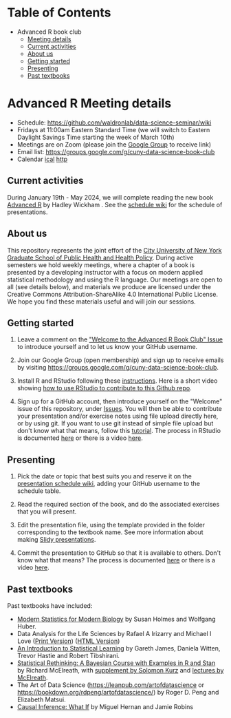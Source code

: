 # Table of Contents

- Advanced R book club
    - [Meeting details](#meeting-details)
    - [Current activities](#current-activities)
    - [About us](#about-us)
    - [Getting started](#getting-started)
    - [Presenting](#presenting)
    - [Past textbooks](#past-textbooks)

# Advanced R Meeting details

* Schedule: https://github.com/waldronlab/data-science-seminar/wiki
* Fridays at 11:00am Eastern Standard Time (we will switch to Eastern Daylight Savings Time starting the week of March 10th)
* Meetings are on Zoom (please join the [Google Group](https://groups.google.com/g/cuny-data-science-book-club) to receive link)
* Email list: https://groups.google.com/g/cuny-data-science-book-club
* Calendar [ical](https://calendar.google.com/calendar/ical/493d60a5acd1938c95eccb32481058421ff3e052fe6a7661d1b518004290fb48%40group.calendar.google.com/public/basic.ics) [http](https://calendar.google.com/calendar/u/0?cid=NDkzZDYwYTVhY2QxOTM4Yzk1ZWNjYjMyNDgxMDU4NDIxZmYzZTA1MmZlNmE3NjYxZDFiNTE4MDA0MjkwZmI0OEBncm91cC5jYWxlbmRhci5nb29nbGUuY29t)

## Current activities

During January 19th - May 2024, we will complete reading the new book [Advanced R](https://adv-r.hadley.nz/) by Hadley Wickham . See the [schedule
wiki](https://github.com/waldronlab/data-science-seminar/wiki) for the schedule of presentations.

## About us

This repository represents the joint effort of the
[City University of New York Graduate School of Public Health and
Health Policy](http://sph.cuny.edu/). During active semesters we hold
weekly meetings, where a chapter of a book is presented by a
developing instructor with a focus on modern applied statistical
methodology and using the R language. Our meetings are open to all
(see details below), and materials we produce are licensed under the Creative
Commons Attribution-ShareAlike 4.0 International Public License. We
hope you find these materials useful and will join our sessions.

## Getting started

1. Leave a comment on the ["Welcome to the Advanced R Book Club" Issue](https://github.com/waldronlab/data-science-seminar/issues/12) to introduce yourself and to
let us know your GitHub username.

2. Join our Google Group (open membership) and sign up to receive
emails by visiting
https://groups.google.com/g/cuny-data-science-book-club.

3. Install R and RStudio following these
[instructions](https://www.ics.uci.edu/~jutts/110/InstallingRandRStudio.pdf). Here
is a short video showing [how to use RStudio to contribute to this
Github repo](http://youtu.be/uHYcDQDbMY8).

4. Sign up for a GitHub account, then introduce yourself on the "Welcome" issue of this repository, under [Issues](https://github.com/waldronlab/data-science-seminar/issues).  You will then be able to contribute your presentation and/or exercise notes using file upload directly here, or by using git. If you want to use git instead of simple file upload but don't know what that means, follow this
[tutorial](https://try.github.io/levels/1/challenges/1). The process
in RStudio is documented
[here](https://support.rstudio.com/hc/en-us/articles/200532077-Version-Control-with-Git-and-SVN)
or there is a video
[here](https://www.rstudio.com/resources/webinars/rstudio-essentials-webinar-series-managing-part-2/).



## Presenting

1. Pick the date or topic that best suits you and reserve it on the
[presentation schedule
wiki](https://github.com/waldronlab/data-science-seminar/wiki), adding
your GitHub username to the schedule table.

2. Read the required section of the book, and do the associated
exercises that you will present.

3. Edit the presentation file, using the template provided in the folder corresponding to the textbook name. See more information about making [Slidy presentations](https://bookdown.org/yihui/rmarkdown/slidy-presentation.html). 

4. Commit the presentation to GitHub so that it is
available to others. Don't know what that means? The process is
documented
[here](https://support.rstudio.com/hc/en-us/articles/200532077-Version-Control-with-Git-and-SVN)
or there is a video
[here](https://www.rstudio.com/resources/webinars/rstudio-essentials-webinar-series-managing-part-2/).

## Past textbooks

Past textbooks have included:

* [Modern Statistics for Modern Biology](http://web.stanford.edu/class/bios221/book/) by Susan Holmes and Wolfgang Huber. 
* Data Analysis for the Life Sciences by Rafael A Irizarry and Michael I Love ([Print Version](https://leanpub.com/dataanalysisforthelifesciences/)) ([HTML Version](http://genomicsclass.github.io/book/))
* [An Introduction to Statistical Learning](https://www-bcf.usc.edu/~gareth/ISL/) by Gareth James, Daniela Witten, Trevor Hastie and Robert Tibshirani.
* [Statistical Rethinking: A Bayesian Course with Examples in R and Stan](https://xcelab.net/rm/statistical-rethinking/) by Richard McElreath, with [supplement by Solomon Kurz](https://bookdown.org/connect/#/apps/1850/access) and [lectures by McElreath](https://www.youtube.com/channel/UCNJK6_DZvcMqNSzQdEkzvzA/playlists).
* The Art of Data Science (https://leanpub.com/artofdatascience or https://bookdown.org/rdpeng/artofdatascience/) by Roger D. Peng and Elizabeth Matsui.
* [Causal Inference: What If](https://www.hsph.harvard.edu/miguel-hernan/causal-inference-book/) by Miguel Hernan and Jamie Robins
